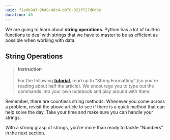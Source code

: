 ```yaml
---
uuid: f1a0b943-9b49-4dc4-bb78-821f727d6d9e
duration: 40
---
```



We are going to learn about **string operations**. Python has a lot of built-in functions to deal with strings that we have to master to be as efficient as possible when working with data. 


## String Operations

> #### Instruction
> For the following [**tutorial**](https://realpython.com/python-strings/), read up to "String Formatting" (so you're reading about half the article). We encourage you to type out the commands into your own notebook and play around with them.

Remember, there are countless string methods. Whenever you come across a problem, revisit the above article to see if there is a quick method that can help solve the day. Take your time and make sure you can handle your strings.

With a strong grasp of strings, you're more than ready to tackle "Numbers" in the next section. 





